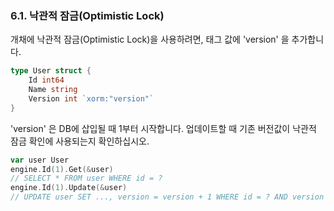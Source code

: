 ### 6.1. 낙관적 잠금(Optimistic Lock)

개채에 낙관적 잠금(Optimistic Lock)을 사용하려면, 태그 값에 'version' 을 추가합니다.

```Go
type User struct {
    Id int64
    Name string
    Version int `xorm:"version"`
}
```

'version' 은 DB에 삽입될 때 1부터 시작합니다. 업데이트할 때 기존 버전값이 낙관적 잠금 확인에 사용되는지 확인하십시오.
<!-- The version starts with 1 when inserted to DB. For updating make sure originated version value is used for optimistic lock check. -->

```Go
var user User
engine.Id(1).Get(&user)
// SELECT * FROM user WHERE id = ?
engine.Id(1).Update(&user)
// UPDATE user SET ..., version = version + 1 WHERE id = ? AND version = ?
```
